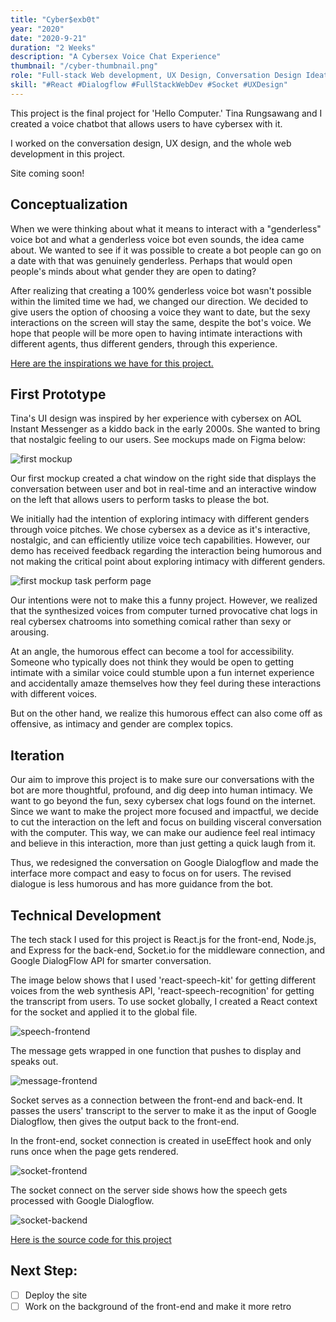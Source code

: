 ```yaml
---
title: "Cyber$exb0t"
year: "2020"
date: "2020-9-21"
duration: "2 Weeks"
description: "A Cybersex Voice Chat Experience"
thumbnail: "/cyber-thumbnail.png"
role: "Full-stack Web development, UX Design, Conversation Design Ideation"
skill: "#React #Dialogflow #FullStackWebDev #Socket #UXDesign"
---
```


This project is the final project for 'Hello Computer.' Tina Rungsawang and I created a voice chatbot that allows users to have cybersex with it.

I worked on the conversation design, UX design, and the whole web development in this project.

Site coming soon!

## Conceptualization

When we were thinking about what it means to interact with a "genderless" voice bot and what a genderless voice bot even sounds, the idea came about. We wanted to see if it was possible to create a bot people can go on a date with that was genuinely genderless. Perhaps that would open people's minds about what gender they are open to dating?

After realizing that creating a 100% genderless voice bot wasn't possible within the limited time we had, we changed our direction. We decided to give users the option of choosing a voice they want to date, but the sexy interactions on the screen will stay the same, despite the bot's voice. We hope that people will be more open to having intimate interactions with different agents, thus different genders, through this experience.

[Here are the inspirations we have for this project.](https://www.are.na/tina-rungsawang/cyber-ex)

## First Prototype

Tina's UI design was inspired by her experience with cybersex on AOL Instant Messenger as a kiddo back in the early 2000s. She wanted to bring that nostalgic feeling to our users. See mockups made on Figma below:

![first mockup](/cybersexbot/first-home.jpg)

Our first mockup created a chat window on the right side that displays the conversation between user and bot in real-time and an interactive window on the left that allows users to perform tasks to please the bot.

We initially had the intention of exploring intimacy with different genders through voice pitches. We chose cybersex as a device as it's interactive, nostalgic, and can efficiently utilize voice tech capabilities. However, our demo has received feedback regarding the interaction being humorous and not making the critical point about exploring intimacy with different genders.

![first mockup task perform page](/cybersexbot/task-perform.jpg)

Our intentions were not to make this a funny project. However, we realized that the synthesized voices from computer turned provocative chat logs in real cybersex chatrooms into something comical rather than sexy or arousing.

At an angle, the humorous effect can become a tool for accessibility. Someone who typically does not think they would be open to getting intimate with a similar voice could stumble upon a fun internet experience and accidentally amaze themselves how they feel during these interactions with different voices.

But on the other hand, we realize this humorous effect can also come off as offensive, as intimacy and gender are complex topics.

## Iteration

Our aim to improve this project is to make sure our conversations with the bot are more thoughtful, profound, and dig deep into human intimacy. We want to go beyond the fun, sexy cybersex chat logs found on the internet. Since we want to make the project more focused and impactful, we decide to cut the interaction on the left and focus on building visceral conversation with the computer. This way, we can make our audience feel real intimacy and believe in this interaction, more than just getting a quick laugh from it.

Thus, we redesigned the conversation on Google Dialogflow and made the interface more compact and easy to focus on for users. The revised dialogue is less humorous and has more guidance from the bot.

## Technical Development

The tech stack I used for this project is React.js for the front-end, Node.js, and Express for the back-end, Socket.io for the middleware connection, and Google DialogFlow API for smarter conversation.

The image below shows that I used 'react-speech-kit' for getting different voices from the web synthesis API, 'react-speech-recognition' for getting the transcript from users. To use socket globally, I created a React context for the socket and applied it to the global file.

![speech-frontend](/cybersexbot/speech-frontend.png)

The message gets wrapped in one function that pushes to display and speaks out.

![message-frontend](/cybersexbot/message-frontend.png)

Socket serves as a connection between the front-end and back-end. It passes the users' transcript to the server to make it as the input of Google Dialogflow, then gives the output back to the front-end.

In the front-end, socket connection is created in useEffect hook and only runs once when the page gets rendered.

![socket-frontend](/cybersexbot/socket-frontend.png)

The socket connect on the server side shows how the speech gets processed with Google Dialogflow.

![socket-backend](/cybersexbot/socket-backend.png)

[Here is the source code for this project](https://github.com/zeyaoli/cyber-exb0t)

## Next Step:

- [ ] Deploy the site
- [ ] Work on the background of the front-end and make it more retro
